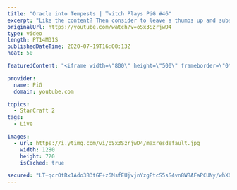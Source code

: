 ```yaml
---
title: "Oracle into Tempests | Twitch Plays PiG #46"
excerpt: "Like the content? Then consider to leave a thumbs up and subscribe! ;) If you wish to support me please consider doing so through my patreon: https://www.patreon.com/PiGSC2 Videos don’t appear in your feed and you want to get notified about new uploads? Press the bell Icon :) -- Watch live at https://www.twitch.tv/x5_pig"
originalUrl: https://youtube.com/watch?v=oSx3SzrjwD4
type: video
length: PT14M31S
publishedDateTime: 2020-07-19T16:00:13Z
heat: 50

featuredContent: "<iframe width=\"800\" height=\"500\" frameborder=\"0\" src=\"https://www.youtube.com/embed/oSx3SzrjwD4\" allow=\"accelerometer; autoplay; encrypted-media; gyroscope; picture-in-picture\" allowfullscreen></iframe>"

provider:
  name: PiG
  domain: youtube.com

topics:
  - StarCraft 2
tags:
  - Live

images:
  - url: https://i.ytimg.com/vi/oSx3SzrjwD4/maxresdefault.jpg
    width: 1280
    height: 720
    isCached: true

secured: "LT+qcrOtRx1Ado3B3tGF+z6MsfEUjvjnYzgPtcS5sS4vn8WBAFaPCUNy/whXQ1AsFEFBBIGo3R6XhLf0eyjYswz3Hi4Aes0cHg3dQZFd72towMEJBf1RiMBaubnckfzYu+JQWLNvinhIcFu0460+3bU5lDeSL5mXO0ok07/U8aAAI6F0b7JbIocSXz+1gXXmH6iWQyplPx8sV1rUXz7nJ/ExdFA0e53Pn5uJ/Z6m3wG7j2tCfeGxVAjitn3TIIUurksRtuNTH5tYgt6l0l6SOl1Ij0aoY6kl503acrNUMJkm6odKerTc5Ejppl84ehOuQFntTDj3RB1cPWKSUPHnCuyRS56yz5fjn6pRsfURLLaHKm3wzsGBdtcp8yE1MDuHJx0LTr78Y/adqsG3PW8jCsJI1GsuIL25zZ73J8/ezg8=;uqbwk2eNO2ZxbOlNGomT1w=="
---
```


